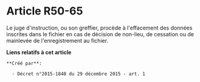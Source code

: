 # Article R50-65

Le juge d'instruction, ou son greffier, procède à l'effacement des données inscrites dans le fichier en cas de décision de
non-lieu, de cessation ou de mainlevée de l'enregistrement au fichier.

**Liens relatifs à cet article**

	**Créé par**:

	  - Décret n°2015-1840 du 29 décembre 2015 - art. 1
